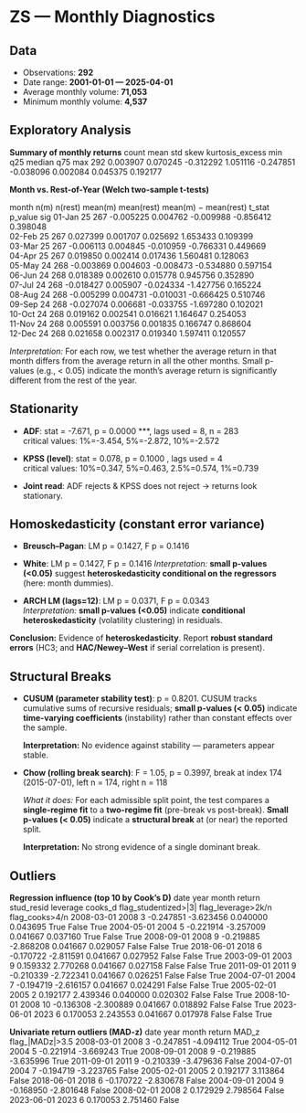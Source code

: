 # ZS — Monthly Diagnostics

## Data

- Observations: **292**  
- Date range: **2001-01-01 — 2025-04-01**
- Average monthly volume: **71,053**  
- Minimum monthly volume: **4,537**


## Exploratory Analysis

**Summary of monthly returns**
 count     mean      std      skew  kurtosis_excess       min       q25   median      q75      max
   292 0.003907 0.070245 -0.312292         1.051116 -0.247851 -0.038096 0.002084 0.045375 0.192177


**Month vs. Rest-of-Year (Welch two-sample t-tests)**

 month  n(m)  n(rest)   mean(m)  mean(rest)  mean(m) − mean(rest)    t_stat  p_value sig
01-Jan    25      267 -0.005225    0.004762             -0.009988 -0.856412 0.398048    
02-Feb    25      267  0.027399    0.001707              0.025692  1.653433 0.109399    
03-Mar    25      267 -0.006113    0.004845             -0.010959 -0.766331 0.449669    
04-Apr    25      267  0.019850    0.002414              0.017436  1.560481 0.128063    
05-May    24      268 -0.003869    0.004603             -0.008473 -0.534880 0.597154    
06-Jun    24      268  0.018389    0.002610              0.015778  0.945756 0.352890    
07-Jul    24      268 -0.018427    0.005907             -0.024334 -1.427756 0.165224    
08-Aug    24      268 -0.005299    0.004731             -0.010031 -0.666425 0.510746    
09-Sep    24      268 -0.027074    0.006681             -0.033755 -1.697280 0.102021    
10-Oct    24      268  0.019162    0.002541              0.016621  1.164647 0.254053    
11-Nov    24      268  0.005591    0.003756              0.001835  0.166747 0.868604    
12-Dec    24      268  0.021658    0.002317              0.019340  1.597411 0.120557    

_Interpretation:_ For each row, we test whether the average return in that month differs from the average return in all the other months. Small p-values (e.g., < 0.05) indicate the month’s average return is significantly different from the rest of the year.


## Stationarity

- **ADF**: stat = -7.671, p = 0.0000 ***, lags used = 8, n = 283  
  critical values: 1%=-3.454, 5%=-2.872, 10%=-2.572

- **KPSS (level)**: stat = 0.078, p = 0.1000 , lags used = 4  
  critical values: 10%=0.347, 5%=0.463, 2.5%=0.574, 1%=0.739

- **Joint read**: ADF rejects & KPSS does not reject → returns look stationary.


## Homoskedasticity (constant error variance)

- **Breusch–Pagan**: LM p = 0.1427, F p = 0.1416  
- **White**: LM p = 0.1427, F p = 0.1416
  *Interpretation:* **small p-values (<0.05)** suggest **heteroskedasticity conditional on the regressors** (here: month dummies).

- **ARCH LM (lags=12)**: LM p = 0.0371, F p = 0.0343  
  *Interpretation:* **small p-values (<0.05)** indicate **conditional heteroskedasticity** (volatility clustering) in residuals.

**Conclusion:** Evidence of **heteroskedasticity**. Report **robust standard errors** (HC3; and **HAC/Newey–West** if serial correlation is present).


## Structural Breaks

- **CUSUM (parameter stability test)**: p = 0.8201. CUSUM tracks cumulative sums of recursive residuals; **small p-values (< 0.05)** indicate **time-varying coefficients** (instability) rather than constant effects over the sample.

  **Interpretation:** No evidence against stability — parameters appear stable.

- **Chow (rolling break search)**: F = 1.05, p = 0.3997, break at index 174 (2015-07-01), left n = 174, right n = 118

  *What it does:* For each admissible split point, the test compares a **single-regime fit** to a **two-regime fit** (pre-break vs post-break). **Small p-values (< 0.05)** indicate a **structural break** at (or near) the reported split.

  **Interpretation:** No strong evidence of a single dominant break.


## Outliers

**Regression influence (top 10 by Cook’s D)**
      date  year  month    return  stud_resid  leverage  cooks_d  flag_studentized>|3|  flag_leverage>2k/n  flag_cooks>4/n
2008-03-01  2008      3 -0.247851   -3.623456  0.040000 0.043695                  True               False            True
2004-05-01  2004      5 -0.221914   -3.257009  0.041667 0.037160                  True               False            True
2008-09-01  2008      9 -0.219885   -2.868208  0.041667 0.029057                 False               False            True
2018-06-01  2018      6 -0.170722   -2.811591  0.041667 0.027952                 False               False            True
2003-09-01  2003      9  0.159332    2.770268  0.041667 0.027158                 False               False            True
2011-09-01  2011      9 -0.210339   -2.722341  0.041667 0.026251                 False               False            True
2004-07-01  2004      7 -0.194719   -2.616157  0.041667 0.024291                 False               False            True
2005-02-01  2005      2  0.192177    2.439346  0.040000 0.020302                 False               False            True
2008-10-01  2008     10 -0.136308   -2.300889  0.041667 0.018892                 False               False            True
2023-06-01  2023      6  0.170053    2.243553  0.041667 0.017978                 False               False            True


**Univariate return outliers (MAD-z)**
      date  year  month    return     MAD_z  flag_|MADz|>3.5
2008-03-01  2008      3 -0.247851 -4.094112             True
2004-05-01  2004      5 -0.221914 -3.669243             True
2008-09-01  2008      9 -0.219885 -3.635996             True
2011-09-01  2011      9 -0.210339 -3.479636            False
2004-07-01  2004      7 -0.194719 -3.223765            False
2005-02-01  2005      2  0.192177  3.113864            False
2018-06-01  2018      6 -0.170722 -2.830678            False
2004-09-01  2004      9 -0.168950 -2.801648            False
2008-02-01  2008      2  0.172929  2.798564            False
2023-06-01  2023      6  0.170053  2.751460            False
